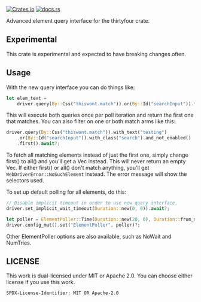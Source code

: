 [![Crates.io](https://img.shields.io/crates/v/thirtyfour_query.svg?style=for-the-badge)](https://crates.io/crates/thirtyfour_query)
[![docs.rs](https://img.shields.io/badge/docs.rs-thirtyfour_query-blue?style=for-the-badge)](https://docs.rs/thirtyfour_query)

Advanced element query interface for the thirtyfour crate.

## Experimental 

This crate is experimental and expected to have breaking changes often.

## Usage

With the new query interface you can do things like:

```rust
let elem_text = 
    driver.query(By::Css("thiswont.match")).or(By::Id("searchInput")).first().await?;
```
    
This will execute both queries once per poll iteration and return the first one that matches.
You can also filter on one or both match arms like this:

```rust
driver.query(By::Css("thiswont.match")).with_text("testing")
    .or(By::Id("searchInput")).with_class("search").and_not_enabled()
    .first().await?;
```

To fetch all matching elements instead of just the first one, simply change first() to all() 
and you'll get a Vec instead. This will never return an empty Vec. If either first() or all() 
don't match anything, you'll get `WebDriverError::NoSuchElement` instead. 
The error message will show the selectors used.

To set up default polling for all elements, do this:
```rust 
// Disable implicit timeout in order to use new query interface.
driver.set_implicit_wait_timeout(Duration::new(0, 0)).await?;

let poller = ElementPoller::Time(Duration::new(20, 0), Duration::from_millis(500));
driver.config_mut().set("ElementPoller", poller)?;
```

Other ElementPoller options are also available, such as NoWait and NumTries.

## LICENSE

This work is dual-licensed under MIT or Apache 2.0.
You can choose either license if you use this work.

`SPDX-License-Identifier: MIT OR Apache-2.0`
